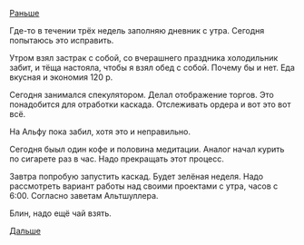 [Раньше](2018.05.09.md)

Где-то в течении трёх недель заполняю дневник с утра. Сегодня попытаюсь это исправить.

Утром взял застрак с собой, со вчерашнего праздника холодильник забит, и тёща настояла, чтобы я взял обед с собой. Почему бы и нет. Еда вкусная и экономия 120 р.

Сегодня занимался спекулятором. Делал отображение торгов. Это понадобится для отработки каскада. Отслеживать ордера и вот это вот всё.

На Альфу пока забил, хотя это и неправильно.

Сегодня быыл один кофе и половина медитации. Аналог начал курить по сигарете раз в час. Надо прекращать этот процесс.

Завтра попробую запустить каскад. Будет зелёная неделя. Надо рассмотреть вариант работы над своими проектами с утра, часов с 6:00. Согласно заветам Альтшуллера.

Блин, надо ещё чай взять.

[Дальше](2018.05.11.md)